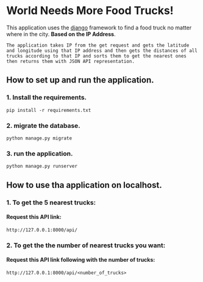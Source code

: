 # World Needs More Food Trucks!
This application uses the [django](https://www.djangoproject.com/) framework to find a food truck no matter where in the city. **Based on the IP Address**.

    The application takes IP from the get request and gets the latitude and longitude using that IP address and then gets the distances of all trucks according to that IP and sorts them to get the nearest ones then returns them with JSON API representation.

## How to set up and run the application.

### 1. Install the requirements.
    pip install -r requirements.txt

### 2. migrate the database.
    python manage.py migrate

### 3. run the application.
    python manage.py runserver

## How to use tha application on localhost.
### 1. To get the 5 nearest trucks:  
#### Request this API link:  
    http://127.0.0.1:8000/api/

### 2. To get the the number of nearest trucks you want:  
#### Request this API link following with the number of trucks:  
    http://127.0.0.1:8000/api/<number_of_trucks>

